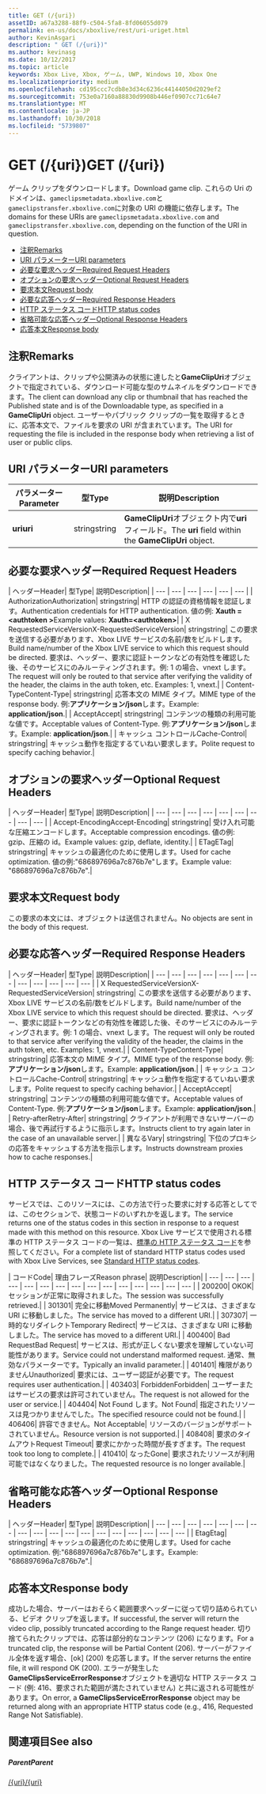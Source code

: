 ```yaml
---
title: GET (/{uri})
assetID: a67a3288-88f9-c504-5fa8-8fd06055d079
permalink: en-us/docs/xboxlive/rest/uri-uriget.html
author: KevinAsgari
description: " GET (/{uri})"
ms.author: kevinasg
ms.date: 10/12/2017
ms.topic: article
keywords: Xbox Live, Xbox, ゲーム, UWP, Windows 10, Xbox One
ms.localizationpriority: medium
ms.openlocfilehash: cd195ccc7cdb8e3d34c6236c44144050d2029ef2
ms.sourcegitcommit: 753e0a7160a88830d9908b446ef0907cc71c64e7
ms.translationtype: MT
ms.contentlocale: ja-JP
ms.lasthandoff: 10/30/2018
ms.locfileid: "5739807"
---
```

# <a name="get-uri"></a><span data-ttu-id="9c0f2-104">GET (/{uri})</span><span class="sxs-lookup"><span data-stu-id="9c0f2-104">GET (/{uri})</span></span>
<span data-ttu-id="9c0f2-105">ゲーム クリップをダウンロードします。</span><span class="sxs-lookup"><span data-stu-id="9c0f2-105">Download game clip.</span></span> <span data-ttu-id="9c0f2-106">これらの Uri のドメインは、`gameclipsmetadata.xboxlive.com`と`gameclipstransfer.xboxlive.com`に対象の URI の機能に依存します。</span><span class="sxs-lookup"><span data-stu-id="9c0f2-106">The domains for these URIs are `gameclipsmetadata.xboxlive.com` and `gameclipstransfer.xboxlive.com`, depending on the function of the URI in question.</span></span>
 
  * [<span data-ttu-id="9c0f2-107">注釈</span><span class="sxs-lookup"><span data-stu-id="9c0f2-107">Remarks</span></span>](#ID4EX)
  * [<span data-ttu-id="9c0f2-108">URI パラメーター</span><span class="sxs-lookup"><span data-stu-id="9c0f2-108">URI parameters</span></span>](#ID4EDB)
  * [<span data-ttu-id="9c0f2-109">必要な要求ヘッダー</span><span class="sxs-lookup"><span data-stu-id="9c0f2-109">Required Request Headers</span></span>](#ID4EEC)
  * [<span data-ttu-id="9c0f2-110">オプションの要求ヘッダー</span><span class="sxs-lookup"><span data-stu-id="9c0f2-110">Optional Request Headers</span></span>](#ID4EQE)
  * [<span data-ttu-id="9c0f2-111">要求本文</span><span class="sxs-lookup"><span data-stu-id="9c0f2-111">Request body</span></span>](#ID4EZF)
  * [<span data-ttu-id="9c0f2-112">必要な応答ヘッダー</span><span class="sxs-lookup"><span data-stu-id="9c0f2-112">Required Response Headers</span></span>](#ID4EEG)
  * [<span data-ttu-id="9c0f2-113">HTTP ステータス コード</span><span class="sxs-lookup"><span data-stu-id="9c0f2-113">HTTP status codes</span></span>](#ID4EYAAC)
  * [<span data-ttu-id="9c0f2-114">省略可能な応答ヘッダー</span><span class="sxs-lookup"><span data-stu-id="9c0f2-114">Optional Response Headers</span></span>](#ID4EOFAC)
  * [<span data-ttu-id="9c0f2-115">応答本文</span><span class="sxs-lookup"><span data-stu-id="9c0f2-115">Response body</span></span>](#ID4EOGAC)
 
<a id="ID4EX"></a>

 
## <a name="remarks"></a><span data-ttu-id="9c0f2-116">注釈</span><span class="sxs-lookup"><span data-stu-id="9c0f2-116">Remarks</span></span>
 
<span data-ttu-id="9c0f2-117">クライアントは、クリップや公開済みの状態に達したと**GameClipUri**オブジェクトで指定されている、ダウンロード可能な型のサムネイルをダウンロードできます。</span><span class="sxs-lookup"><span data-stu-id="9c0f2-117">The client can download any clip or thumbnail that has reached the Published state and is of the Downloadable type, as specified in a **GameClipUri** object.</span></span> <span data-ttu-id="9c0f2-118">ユーザーやパブリック クリップの一覧を取得するときに、応答本文で、ファイルを要求の URI が含まれています。</span><span class="sxs-lookup"><span data-stu-id="9c0f2-118">The URI for requesting the file is included in the response body when retrieving a list of user or public clips.</span></span>
  
<a id="ID4EDB"></a>

 
## <a name="uri-parameters"></a><span data-ttu-id="9c0f2-119">URI パラメーター</span><span class="sxs-lookup"><span data-stu-id="9c0f2-119">URI parameters</span></span>
 
| <span data-ttu-id="9c0f2-120">パラメーター</span><span class="sxs-lookup"><span data-stu-id="9c0f2-120">Parameter</span></span>| <span data-ttu-id="9c0f2-121">型</span><span class="sxs-lookup"><span data-stu-id="9c0f2-121">Type</span></span>| <span data-ttu-id="9c0f2-122">説明</span><span class="sxs-lookup"><span data-stu-id="9c0f2-122">Description</span></span>| 
| --- | --- | --- | 
| <b><span data-ttu-id="9c0f2-123">uri</span><span class="sxs-lookup"><span data-stu-id="9c0f2-123">uri</span></span></b>| <span data-ttu-id="9c0f2-124">string</span><span class="sxs-lookup"><span data-stu-id="9c0f2-124">string</span></span>| <span data-ttu-id="9c0f2-125"><b>GameClipUri</b>オブジェクト内で<b>uri</b>フィールド。</span><span class="sxs-lookup"><span data-stu-id="9c0f2-125">The <b>uri</b> field within the <b>GameClipUri</b> object.</span></span>| 
  
<a id="ID4EEC"></a>

 
## <a name="required-request-headers"></a><span data-ttu-id="9c0f2-126">必要な要求ヘッダー</span><span class="sxs-lookup"><span data-stu-id="9c0f2-126">Required Request Headers</span></span>
 
| <span data-ttu-id="9c0f2-127">ヘッダー</span><span class="sxs-lookup"><span data-stu-id="9c0f2-127">Header</span></span>| <span data-ttu-id="9c0f2-128">型</span><span class="sxs-lookup"><span data-stu-id="9c0f2-128">Type</span></span>| <span data-ttu-id="9c0f2-129">説明</span><span class="sxs-lookup"><span data-stu-id="9c0f2-129">Description</span></span>| 
| --- | --- | --- | --- | --- | --- | 
| <span data-ttu-id="9c0f2-130">Authorization</span><span class="sxs-lookup"><span data-stu-id="9c0f2-130">Authorization</span></span>| <span data-ttu-id="9c0f2-131">string</span><span class="sxs-lookup"><span data-stu-id="9c0f2-131">string</span></span>| <span data-ttu-id="9c0f2-132">HTTP の認証の資格情報を認証します。</span><span class="sxs-lookup"><span data-stu-id="9c0f2-132">Authentication credentials for HTTP authentication.</span></span> <span data-ttu-id="9c0f2-133">値の例: <b>Xauth =&lt;authtoken ></b></span><span class="sxs-lookup"><span data-stu-id="9c0f2-133">Example values: <b>Xauth=&lt;authtoken></b></span></span>| 
| <span data-ttu-id="9c0f2-134">X RequestedServiceVersion</span><span class="sxs-lookup"><span data-stu-id="9c0f2-134">X-RequestedServiceVersion</span></span>| <span data-ttu-id="9c0f2-135">string</span><span class="sxs-lookup"><span data-stu-id="9c0f2-135">string</span></span>| <span data-ttu-id="9c0f2-136">この要求を送信する必要があります、Xbox LIVE サービスの名前/数をビルドします。</span><span class="sxs-lookup"><span data-stu-id="9c0f2-136">Build name/number of the Xbox LIVE service to which this request should be directed.</span></span> <span data-ttu-id="9c0f2-137">要求は、ヘッダー、要求に認証トークンなどの有効性を確認した後、そのサービスにのみルーティングされます。例: 1 の場合、vnext します。</span><span class="sxs-lookup"><span data-stu-id="9c0f2-137">The request will only be routed to that service after verifying the validity of the header, the claims in the auth token, etc. Examples: 1, vnext.</span></span>| 
| <span data-ttu-id="9c0f2-138">Content-Type</span><span class="sxs-lookup"><span data-stu-id="9c0f2-138">Content-Type</span></span>| <span data-ttu-id="9c0f2-139">string</span><span class="sxs-lookup"><span data-stu-id="9c0f2-139">string</span></span>| <span data-ttu-id="9c0f2-140">応答本文の MIME タイプ。</span><span class="sxs-lookup"><span data-stu-id="9c0f2-140">MIME type of the response body.</span></span> <span data-ttu-id="9c0f2-141">例:<b>アプリケーション/json</b>します。</span><span class="sxs-lookup"><span data-stu-id="9c0f2-141">Example: <b>application/json</b>.</span></span>| 
| <span data-ttu-id="9c0f2-142">Accept</span><span class="sxs-lookup"><span data-stu-id="9c0f2-142">Accept</span></span>| <span data-ttu-id="9c0f2-143">string</span><span class="sxs-lookup"><span data-stu-id="9c0f2-143">string</span></span>| <span data-ttu-id="9c0f2-144">コンテンツの種類の利用可能な値です。</span><span class="sxs-lookup"><span data-stu-id="9c0f2-144">Acceptable values of Content-Type.</span></span> <span data-ttu-id="9c0f2-145">例:<b>アプリケーション/json</b>します。</span><span class="sxs-lookup"><span data-stu-id="9c0f2-145">Example: <b>application/json</b>.</span></span>| 
| <span data-ttu-id="9c0f2-146">キャッシュ コントロール</span><span class="sxs-lookup"><span data-stu-id="9c0f2-146">Cache-Control</span></span>| <span data-ttu-id="9c0f2-147">string</span><span class="sxs-lookup"><span data-stu-id="9c0f2-147">string</span></span>| <span data-ttu-id="9c0f2-148">キャッシュ動作を指定するていねい要求します。</span><span class="sxs-lookup"><span data-stu-id="9c0f2-148">Polite request to specify caching behavior.</span></span>| 
  
<a id="ID4EQE"></a>

 
## <a name="optional-request-headers"></a><span data-ttu-id="9c0f2-149">オプションの要求ヘッダー</span><span class="sxs-lookup"><span data-stu-id="9c0f2-149">Optional Request Headers</span></span>
 
| <span data-ttu-id="9c0f2-150">ヘッダー</span><span class="sxs-lookup"><span data-stu-id="9c0f2-150">Header</span></span>| <span data-ttu-id="9c0f2-151">型</span><span class="sxs-lookup"><span data-stu-id="9c0f2-151">Type</span></span>| <span data-ttu-id="9c0f2-152">説明</span><span class="sxs-lookup"><span data-stu-id="9c0f2-152">Description</span></span>| 
| --- | --- | --- | --- | --- | --- | --- | --- | --- | 
| <span data-ttu-id="9c0f2-153">Accept-Encoding</span><span class="sxs-lookup"><span data-stu-id="9c0f2-153">Accept-Encoding</span></span>| <span data-ttu-id="9c0f2-154">string</span><span class="sxs-lookup"><span data-stu-id="9c0f2-154">string</span></span>| <span data-ttu-id="9c0f2-155">受け入れ可能な圧縮エンコードします。</span><span class="sxs-lookup"><span data-stu-id="9c0f2-155">Acceptable compression encodings.</span></span> <span data-ttu-id="9c0f2-156">値の例: gzip、圧縮の id。</span><span class="sxs-lookup"><span data-stu-id="9c0f2-156">Example values: gzip, deflate, identity.</span></span>| 
| <span data-ttu-id="9c0f2-157">ETag</span><span class="sxs-lookup"><span data-stu-id="9c0f2-157">ETag</span></span>| <span data-ttu-id="9c0f2-158">string</span><span class="sxs-lookup"><span data-stu-id="9c0f2-158">string</span></span>| <span data-ttu-id="9c0f2-159">キャッシュの最適化のために使用します。</span><span class="sxs-lookup"><span data-stu-id="9c0f2-159">Used for cache optimization.</span></span> <span data-ttu-id="9c0f2-160">値の例:"686897696a7c876b7e"します。</span><span class="sxs-lookup"><span data-stu-id="9c0f2-160">Example value: "686897696a7c876b7e".</span></span>| 
  
<a id="ID4EZF"></a>

 
## <a name="request-body"></a><span data-ttu-id="9c0f2-161">要求本文</span><span class="sxs-lookup"><span data-stu-id="9c0f2-161">Request body</span></span>
 
<span data-ttu-id="9c0f2-162">この要求の本文には、オブジェクトは送信されません。</span><span class="sxs-lookup"><span data-stu-id="9c0f2-162">No objects are sent in the body of this request.</span></span>
  
<a id="ID4EEG"></a>

 
## <a name="required-response-headers"></a><span data-ttu-id="9c0f2-163">必要な応答ヘッダー</span><span class="sxs-lookup"><span data-stu-id="9c0f2-163">Required Response Headers</span></span>
 
| <span data-ttu-id="9c0f2-164">ヘッダー</span><span class="sxs-lookup"><span data-stu-id="9c0f2-164">Header</span></span>| <span data-ttu-id="9c0f2-165">型</span><span class="sxs-lookup"><span data-stu-id="9c0f2-165">Type</span></span>| <span data-ttu-id="9c0f2-166">説明</span><span class="sxs-lookup"><span data-stu-id="9c0f2-166">Description</span></span>| 
| --- | --- | --- | --- | --- | --- | --- | --- | --- | --- | --- | --- | 
| <span data-ttu-id="9c0f2-167">X RequestedServiceVersion</span><span class="sxs-lookup"><span data-stu-id="9c0f2-167">X-RequestedServiceVersion</span></span>| <span data-ttu-id="9c0f2-168">string</span><span class="sxs-lookup"><span data-stu-id="9c0f2-168">string</span></span>| <span data-ttu-id="9c0f2-169">この要求を送信する必要があります、Xbox LIVE サービスの名前/数をビルドします。</span><span class="sxs-lookup"><span data-stu-id="9c0f2-169">Build name/number of the Xbox LIVE service to which this request should be directed.</span></span> <span data-ttu-id="9c0f2-170">要求は、ヘッダー、要求に認証トークンなどの有効性を確認した後、そのサービスにのみルーティングされます。例: 1 の場合、vnext します。</span><span class="sxs-lookup"><span data-stu-id="9c0f2-170">The request will only be routed to that service after verifying the validity of the header, the claims in the auth token, etc. Examples: 1, vnext.</span></span>| 
| <span data-ttu-id="9c0f2-171">Content-Type</span><span class="sxs-lookup"><span data-stu-id="9c0f2-171">Content-Type</span></span>| <span data-ttu-id="9c0f2-172">string</span><span class="sxs-lookup"><span data-stu-id="9c0f2-172">string</span></span>| <span data-ttu-id="9c0f2-173">応答本文の MIME タイプ。</span><span class="sxs-lookup"><span data-stu-id="9c0f2-173">MIME type of the response body.</span></span> <span data-ttu-id="9c0f2-174">例:<b>アプリケーション/json</b>します。</span><span class="sxs-lookup"><span data-stu-id="9c0f2-174">Example: <b>application/json</b>.</span></span>| 
| <span data-ttu-id="9c0f2-175">キャッシュ コントロール</span><span class="sxs-lookup"><span data-stu-id="9c0f2-175">Cache-Control</span></span>| <span data-ttu-id="9c0f2-176">string</span><span class="sxs-lookup"><span data-stu-id="9c0f2-176">string</span></span>| <span data-ttu-id="9c0f2-177">キャッシュ動作を指定するていねい要求します。</span><span class="sxs-lookup"><span data-stu-id="9c0f2-177">Polite request to specify caching behavior.</span></span>| 
| <span data-ttu-id="9c0f2-178">Accept</span><span class="sxs-lookup"><span data-stu-id="9c0f2-178">Accept</span></span>| <span data-ttu-id="9c0f2-179">string</span><span class="sxs-lookup"><span data-stu-id="9c0f2-179">string</span></span>| <span data-ttu-id="9c0f2-180">コンテンツの種類の利用可能な値です。</span><span class="sxs-lookup"><span data-stu-id="9c0f2-180">Acceptable values of Content-Type.</span></span> <span data-ttu-id="9c0f2-181">例:<b>アプリケーション/json</b>します。</span><span class="sxs-lookup"><span data-stu-id="9c0f2-181">Example: <b>application/json</b>.</span></span>| 
| <span data-ttu-id="9c0f2-182">Retry-after</span><span class="sxs-lookup"><span data-stu-id="9c0f2-182">Retry-After</span></span>| <span data-ttu-id="9c0f2-183">string</span><span class="sxs-lookup"><span data-stu-id="9c0f2-183">string</span></span>| <span data-ttu-id="9c0f2-184">クライアントが利用できないサーバーの場合、後で再試行するように指示します。</span><span class="sxs-lookup"><span data-stu-id="9c0f2-184">Instructs client to try again later in the case of an unavailable server.</span></span>| 
| <span data-ttu-id="9c0f2-185">異なる</span><span class="sxs-lookup"><span data-stu-id="9c0f2-185">Vary</span></span>| <span data-ttu-id="9c0f2-186">string</span><span class="sxs-lookup"><span data-stu-id="9c0f2-186">string</span></span>| <span data-ttu-id="9c0f2-187">下位のプロキシの応答をキャッシュする方法を指示します。</span><span class="sxs-lookup"><span data-stu-id="9c0f2-187">Instructs downstream proxies how to cache responses.</span></span>| 
  
<a id="ID4EYAAC"></a>

 
## <a name="http-status-codes"></a><span data-ttu-id="9c0f2-188">HTTP ステータス コード</span><span class="sxs-lookup"><span data-stu-id="9c0f2-188">HTTP status codes</span></span>
 
<span data-ttu-id="9c0f2-189">サービスでは、このリソースには、この方法で行った要求に対する応答としてでは、このセクションで、状態コードのいずれかを返します。</span><span class="sxs-lookup"><span data-stu-id="9c0f2-189">The service returns one of the status codes in this section in response to a request made with this method on this resource.</span></span> <span data-ttu-id="9c0f2-190">Xbox Live サービスで使用される標準の HTTP ステータス コードの一覧は、[標準の HTTP ステータス コード](../../additional/httpstatuscodes.md)を参照してください。</span><span class="sxs-lookup"><span data-stu-id="9c0f2-190">For a complete list of standard HTTP status codes used with Xbox Live Services, see [Standard HTTP status codes](../../additional/httpstatuscodes.md).</span></span>
 
| <span data-ttu-id="9c0f2-191">コード</span><span class="sxs-lookup"><span data-stu-id="9c0f2-191">Code</span></span>| <span data-ttu-id="9c0f2-192">理由フレーズ</span><span class="sxs-lookup"><span data-stu-id="9c0f2-192">Reason phrase</span></span>| <span data-ttu-id="9c0f2-193">説明</span><span class="sxs-lookup"><span data-stu-id="9c0f2-193">Description</span></span>| 
| --- | --- | --- | --- | --- | --- | --- | --- | --- | --- | --- | --- | --- | --- | --- | 
| <span data-ttu-id="9c0f2-194">200</span><span class="sxs-lookup"><span data-stu-id="9c0f2-194">200</span></span>| <span data-ttu-id="9c0f2-195">OK</span><span class="sxs-lookup"><span data-stu-id="9c0f2-195">OK</span></span>| <span data-ttu-id="9c0f2-196">セッションが正常に取得されました。</span><span class="sxs-lookup"><span data-stu-id="9c0f2-196">The session was successfully retrieved.</span></span>| 
| <span data-ttu-id="9c0f2-197">301</span><span class="sxs-lookup"><span data-stu-id="9c0f2-197">301</span></span>| <span data-ttu-id="9c0f2-198">完全に移動</span><span class="sxs-lookup"><span data-stu-id="9c0f2-198">Moved Permanently</span></span>| <span data-ttu-id="9c0f2-199">サービスは、さまざまな URI に移動しました。</span><span class="sxs-lookup"><span data-stu-id="9c0f2-199">The service has moved to a different URI.</span></span>| 
| <span data-ttu-id="9c0f2-200">307</span><span class="sxs-lookup"><span data-stu-id="9c0f2-200">307</span></span>| <span data-ttu-id="9c0f2-201">一時的なリダイレクト</span><span class="sxs-lookup"><span data-stu-id="9c0f2-201">Temporary Redirect</span></span>| <span data-ttu-id="9c0f2-202">サービスは、さまざまな URI に移動しました。</span><span class="sxs-lookup"><span data-stu-id="9c0f2-202">The service has moved to a different URI.</span></span>| 
| <span data-ttu-id="9c0f2-203">400</span><span class="sxs-lookup"><span data-stu-id="9c0f2-203">400</span></span>| <span data-ttu-id="9c0f2-204">Bad Request</span><span class="sxs-lookup"><span data-stu-id="9c0f2-204">Bad Request</span></span>| <span data-ttu-id="9c0f2-205">サービスは、形式が正しくない要求を理解していない可能性があります。</span><span class="sxs-lookup"><span data-stu-id="9c0f2-205">Service could not understand malformed request.</span></span> <span data-ttu-id="9c0f2-206">通常、無効なパラメーターです。</span><span class="sxs-lookup"><span data-stu-id="9c0f2-206">Typically an invalid parameter.</span></span>| 
| <span data-ttu-id="9c0f2-207">401</span><span class="sxs-lookup"><span data-stu-id="9c0f2-207">401</span></span>| <span data-ttu-id="9c0f2-208">権限がありません</span><span class="sxs-lookup"><span data-stu-id="9c0f2-208">Unauthorized</span></span>| <span data-ttu-id="9c0f2-209">要求には、ユーザー認証が必要です。</span><span class="sxs-lookup"><span data-stu-id="9c0f2-209">The request requires user authentication.</span></span>| 
| <span data-ttu-id="9c0f2-210">403</span><span class="sxs-lookup"><span data-stu-id="9c0f2-210">403</span></span>| <span data-ttu-id="9c0f2-211">Forbidden</span><span class="sxs-lookup"><span data-stu-id="9c0f2-211">Forbidden</span></span>| <span data-ttu-id="9c0f2-212">ユーザーまたはサービスの要求は許可されていません。</span><span class="sxs-lookup"><span data-stu-id="9c0f2-212">The request is not allowed for the user or service.</span></span>| 
| <span data-ttu-id="9c0f2-213">404</span><span class="sxs-lookup"><span data-stu-id="9c0f2-213">404</span></span>| <span data-ttu-id="9c0f2-214">Not Found します。</span><span class="sxs-lookup"><span data-stu-id="9c0f2-214">Not Found</span></span>| <span data-ttu-id="9c0f2-215">指定されたリソースは見つかりませんでした。</span><span class="sxs-lookup"><span data-stu-id="9c0f2-215">The specified resource could not be found.</span></span>| 
| <span data-ttu-id="9c0f2-216">406</span><span class="sxs-lookup"><span data-stu-id="9c0f2-216">406</span></span>| <span data-ttu-id="9c0f2-217">許容できません。</span><span class="sxs-lookup"><span data-stu-id="9c0f2-217">Not Acceptable</span></span>| <span data-ttu-id="9c0f2-218">リソースのバージョンがサポートされていません。</span><span class="sxs-lookup"><span data-stu-id="9c0f2-218">Resource version is not supported.</span></span>| 
| <span data-ttu-id="9c0f2-219">408</span><span class="sxs-lookup"><span data-stu-id="9c0f2-219">408</span></span>| <span data-ttu-id="9c0f2-220">要求のタイムアウト</span><span class="sxs-lookup"><span data-stu-id="9c0f2-220">Request Timeout</span></span>| <span data-ttu-id="9c0f2-221">要求にかかった時間が長すぎます。</span><span class="sxs-lookup"><span data-stu-id="9c0f2-221">The request took too long to complete.</span></span>| 
| <span data-ttu-id="9c0f2-222">410</span><span class="sxs-lookup"><span data-stu-id="9c0f2-222">410</span></span>| <span data-ttu-id="9c0f2-223">なった</span><span class="sxs-lookup"><span data-stu-id="9c0f2-223">Gone</span></span>| <span data-ttu-id="9c0f2-224">要求されたリソースが利用可能ではなくなりました。</span><span class="sxs-lookup"><span data-stu-id="9c0f2-224">The requested resource is no longer available.</span></span>| 
  
<a id="ID4EOFAC"></a>

 
## <a name="optional-response-headers"></a><span data-ttu-id="9c0f2-225">省略可能な応答ヘッダー</span><span class="sxs-lookup"><span data-stu-id="9c0f2-225">Optional Response Headers</span></span>
 
| <span data-ttu-id="9c0f2-226">ヘッダー</span><span class="sxs-lookup"><span data-stu-id="9c0f2-226">Header</span></span>| <span data-ttu-id="9c0f2-227">型</span><span class="sxs-lookup"><span data-stu-id="9c0f2-227">Type</span></span>| <span data-ttu-id="9c0f2-228">説明</span><span class="sxs-lookup"><span data-stu-id="9c0f2-228">Description</span></span>| 
| --- | --- | --- | --- | --- | --- | --- | --- | --- | --- | --- | --- | --- | --- | --- | --- | --- | --- | 
| <span data-ttu-id="9c0f2-229">Etag</span><span class="sxs-lookup"><span data-stu-id="9c0f2-229">Etag</span></span>| <span data-ttu-id="9c0f2-230">string</span><span class="sxs-lookup"><span data-stu-id="9c0f2-230">string</span></span>| <span data-ttu-id="9c0f2-231">キャッシュの最適化のために使用します。</span><span class="sxs-lookup"><span data-stu-id="9c0f2-231">Used for cache optimization.</span></span> <span data-ttu-id="9c0f2-232">例:"686897696a7c876b7e"します。</span><span class="sxs-lookup"><span data-stu-id="9c0f2-232">Example: "686897696a7c876b7e".</span></span>| 
  
<a id="ID4EOGAC"></a>

 
## <a name="response-body"></a><span data-ttu-id="9c0f2-233">応答本文</span><span class="sxs-lookup"><span data-stu-id="9c0f2-233">Response body</span></span>
 
<a id="ID4EUGAC"></a>

  
 
<span data-ttu-id="9c0f2-234">成功した場合、サーバーはおそらく範囲要求ヘッダーに従って切り詰められている、ビデオ クリップを返します。</span><span class="sxs-lookup"><span data-stu-id="9c0f2-234">If successful, the server will return the video clip, possibly truncated according to the Range request header.</span></span> <span data-ttu-id="9c0f2-235">切り捨てられたクリップでは、応答は部分的なコンテンツ (206) になります。</span><span class="sxs-lookup"><span data-stu-id="9c0f2-235">For a truncated clip, the response will be Partial Content (206).</span></span> <span data-ttu-id="9c0f2-236">サーバーがファイル全体を返す場合、[ok] (200) を応答します。</span><span class="sxs-lookup"><span data-stu-id="9c0f2-236">If the server returns the entire file, it will respond OK (200).</span></span> <span data-ttu-id="9c0f2-237">エラーが発生した**GameClipsServiceErrorResponse**オブジェクトを適切な HTTP ステータス コード (例: 416、要求された範囲が満たされていません) と共に返される可能性があります。</span><span class="sxs-lookup"><span data-stu-id="9c0f2-237">On error, a **GameClipsServiceErrorResponse** object may be returned along with an appropriate HTTP status code (e.g., 416, Requested Range Not Satisfiable).</span></span>
   
<a id="ID4E4GAC"></a>

 
## <a name="see-also"></a><span data-ttu-id="9c0f2-238">関連項目</span><span class="sxs-lookup"><span data-stu-id="9c0f2-238">See also</span></span>
 
<a id="ID4E6GAC"></a>

 
##### <a name="parent"></a><span data-ttu-id="9c0f2-239">Parent</span><span class="sxs-lookup"><span data-stu-id="9c0f2-239">Parent</span></span> 

[<span data-ttu-id="9c0f2-240">/{uri}</span><span class="sxs-lookup"><span data-stu-id="9c0f2-240">/{uri}</span></span>](uri-uri.md)

   